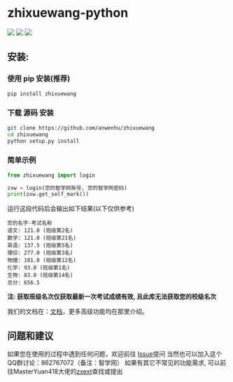 # zhixuewang-python

![](https://img.shields.io/badge/License-MIT-blue) ![](https://img.shields.io/badge/Python-3+-green) ![](https://img.shields.io/pypi/v/zhixuewang)

## 安装:

### 使用 pip 安装(推荐)
```bash
pip install zhixuewang
```
### 下载 源码 安装
```bash
git clone https://github.com/anwenhu/zhixuewang
cd zhixuewang
python setup.py install
```

### 简单示例
```python
from zhixuewang import login

zxw = login(您的智学网账号, 您的智学网密码)
print(zxw.get_self_mark())
```
运行这段代码后会输出如下结果(以下仅供参考)
```
您的名字-考试名称
语文: 121.0 (班级第2名)
数学: 121.0 (班级第21名)
英语: 137.5 (班级第5名)
理综: 277.0 (班级第3名)
物理: 101.0 (班级第12名)
化学: 93.0 (班级第1名)
生物: 83.0 (班级第14名)
总分: 656.5
```
**注: 获取班级名次仅获取最新一次考试成绩有效, 且此库无法获取您的校级名次**

我们的文档在：[文档](https://zxdoc.risconn.com)，更多高级功能均在那里介绍。


## 问题和建议
如果您在使用的过程中遇到任何问题，欢迎前往 [Issue](https://github.com/anwenhu/zhixuewang/issues)提问
当然也可以加入这个QQ群讨论：862767072（备注：智学网）
如果有其它不常见的功能需求, 可以前往MasterYuan418大佬的[zxext](https://github.com/MasterYuan418/zxext)查找或提出